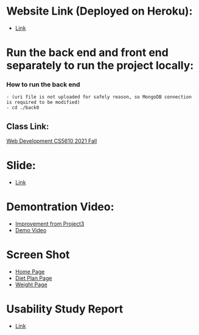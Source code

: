 <!--Yuanyuan: It will be better if you can have some screen shoot of the website with titles or brief description-->
# Website Link (Deployed on Heroku):
  - [Link](https://health-manager-project4.herokuapp.com/)

# Run the back end and front end separately to run the project locally:
  ### How to run the back end
    - (uri file is not uploaded for safely reason, so MongoDB connection is required to be modified)
    - cd ./back0
## Class Link: 
[Web Development CS5610 2021 Fall](https://johnguerra.co/classes/webDevelopment_fall_2021/)

# Slide:
  - [Link](https://docs.google.com/presentation/d/1NEtZmMmDOgWJO5agvsGOjbxH5NfS0Dfq2HD1CE3MK2M/edit?usp=sharing)

# Demontration Video:
  - [Improvement from Project3](https://youtu.be/jYC30CNmQVY)
  - [Demo Video](https://youtu.be/fr99rkJ-oxQ)

# Screen Shot
  - [Home Page](https://github.com/gyouzazuoyg/Advanced-HealthManager/blob/main/homepage.jpg?raw=true)
  - [Diet Plan Page](https://github.com/gyouzazuoyg/Advanced-HealthManager/blob/main/diet_plan.jpg?raw=true)
  - [Weight Page](https://github.com/gyouzazuoyg/Advanced-HealthManager/blob/main/weight.jpg?raw=true)

# Usability Study Report
  - [Link](https://docs.google.com/document/d/1iZBONGoUry3jYSOY27t5KCrrCz1xvuAKTD67uvpetdM/edit?usp=sharing)
